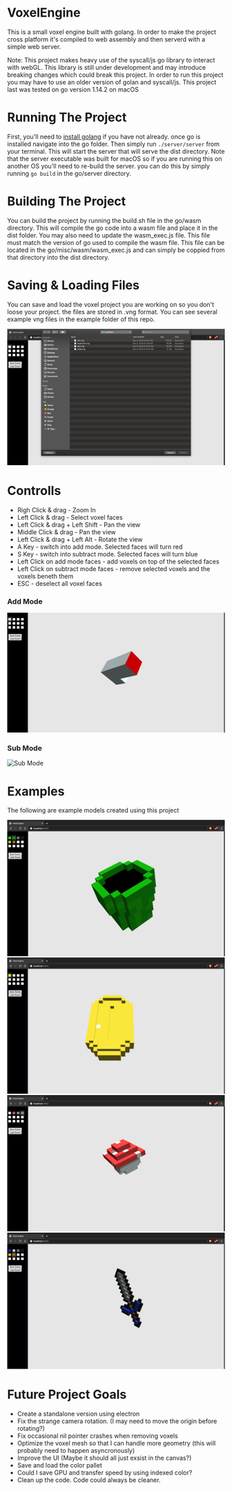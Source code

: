 # VoxelEngine

This is a small voxel engine built with golang.
In order to make the project cross platform it's
compiled to web assembly and then serverd with a
simple web server.

Note: This project makes heavy use of the syscall/js go library to interact with webGL.
This library is still under development and may introduce breaking changes which
could break this project. In order to run this project you may have to use an older
version of golan and syscall/js. This project last was tested on go version 1.14.2 on macOS

# Running The Project

First, you'll need to [install golang](https://golang.org/) if you have not already.
once go is installed navigate into the go folder. Then simply run ```./server/server```
from your terminal. This will start the server that will serve the dist directory. Note
that the server executable was built for macOS so if you are running this on another OS
you'll need to re-build the server. you can do this by simply running ```go build``` in
the go/server directory.

# Building The Project

You can build the project by running the build.sh file in the go/wasm directory. This will 
compile the go code into a wasm file and place it in the dist folder. You may also need to
update the wasm_exec.js file. This file must match the version of go used to compile the
wasm file. This file can be located in the go/misc/wasm/wasm_exec.js and can simply be
coppied from that directory into the dist directory.

# Saving & Loading Files

You can save and load the voxel project you are working on so you don't loose your project.
the files are stored in .vng format. You can see several example vng files in the example 
folder of this repo.

![Open File](https://github.com/bjatkin/VoxelEngine/blob/master/images/OpenFile.png)

# Controlls
 * Righ Click & drag - Zoom In
 * Left Click & drag - Select voxel faces
 * Left Click & drag + Left Shift - Pan the view
 * Middle Click & drag - Pan the view
 * Left Click & drag + Left Alt - Rotate the view
 * A Key - switch into add mode. Selected faces will turn red
 * S Key - switch into subtract mode. Selected faces will turn blue
 * Left Click on add mode faces - add voxels on top of the selected faces
 * Left Click on subtract mode faces - remove selected voxels and the voxels beneth them
 * ESC - deselect all voxel faces

### Add Mode
![Add Mode](https://github.com/bjatkin/VoxelEngine/blob/master/images/AddMode.png)

### Sub Mode
![Sub Mode](https://github.com/bjatkin/VoxelEngine/blob/master/images/SutractMode.png)

# Examples
The following are example models created using this project

![Green Pipe](https://github.com/bjatkin/VoxelEngine/blob/master/images/GreenPipe.png)
![Gold Coin](https://github.com/bjatkin/VoxelEngine/blob/master/images/Coin.png)
![Mushroom](https://github.com/bjatkin/VoxelEngine/blob/master/images/Mushroom.png)
![Zelda Sword](https://github.com/bjatkin/VoxelEngine/blob/master/images/ZeldaSword.png)

# Future Project Goals
 * Create a standalone version using electron
 * Fix the strange camera rotation. (I may need to move the origin before rotating?)
 * Fix occasional nil pointer crashes when removing voxels
 * Optimize the voxel mesh so that I can handle more geometry 
    (this will probably need to happen asyncronously)
 * Improve the UI (Maybe it should all just exsist in the canvas?)
 * Save and load the color pallet
 * Could I save GPU and transfer speed by using indexed color?
 * Clean up the code. Code could always be cleaner.
